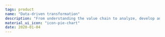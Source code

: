 ```yaml
---
tags: product
name: "Data-driven transformation"
description: "From understanding the value chain to analyze, develop andfollow up, we accompany the company at each stage of its data transformation"
material_ui_icon: "icon-pie-chart"
date: 2020-01-04
---
```

